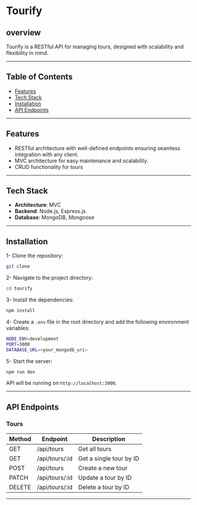 # Tourify

## overview

Tourify is a RESTful API for managing tours, designed with scalability and flexibility in mind.

---

## Table of Contents

- [Features](#features)
- [Tech Stack](#tech-stack)
- [Installation](#installation)
- [API Endpoints](#api-endpoints)

---

## Features

- RESTful architecture with well-defined endpoints ensuring seamless integration with any client.
- MVC architecture for easy maintenance and scalability.
- CRUD functionality for tours

---

## Tech Stack

- **Architecture**: MVC
- **Backend**: Node.js, Express.js
- **Database**: MongoDB, Mongoose

---

## Installation

1- Clone the repository:

```bash
git clone
```

2- Navigate to the project directory:

```bash
cd tourify
```

3- Install the dependencies:

```bash
npm install
```

4- Create a `.env` file in the root directory and add the following environment variables:

```bash
NODE_ENV=development
PORT=3000
DATABASE_URL=<your_mongodb_uri>
```

5- Start the server:

```bash
npm run dev
```

API will be running on `http://localhost:3000`.

---

## API Endpoints

### Tours

| Method | Endpoint       | Description             |
| ------ | -------------- | ----------------------- |
| GET    | /api/tours     | Get all tours           |
| GET    | /api/tours/:id | Get a single tour by ID |
| POST   | /api/tours     | Create a new tour       |
| PATCH  | /api/tours/:id | Update a tour by ID     |
| DELETE | /api/tours/:id | Delete a tour by ID     |

---
